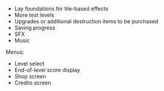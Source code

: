 - Lay foundations for tile-based effects
- More test levels
- Upgrades or additional destruction items to be purchased
- Saving progress
- SFX
- Music




Menus:
- Level select
- End-of-level score display
- Shop screen
- Credits screen